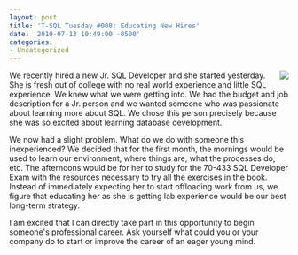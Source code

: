 ```yaml
---
layout: post
title: 'T-SQL Tuesday #008: Educating New Hires'
date: '2010-07-13 10:49:00 -0500'
categories:
- Uncategorized
---
```

<p><a href="http://www.sqlservercentral.com/blogs/robert_davis/archive/2010/07/04/T_2D00_SQL-Tuesday-008-Gettin-Schooled.aspx" style="clear: right; float: right; margin-bottom: 1em; margin-left: 1em;"><img border="0" src="http://1.bp.blogspot.com/_OEOq9aEto20/TDyU0PbKOLI/AAAAAAAAEvg/ioSFFUUPdic/s320/TSQL2sDay150x150.jpg" /></a>We recently hired a new Jr. SQL Developer and she started yesterday. She is fresh out of college with no real world experience and little SQL experience. We knew what we were getting into. We had the budget and job description for a Jr. person and we wanted someone who was passionate about learning more about SQL. We chose this person precisely because she was so excited about learning database development.</p>
<p>We now had a slight problem. What do we do with someone this inexperienced? We decided that for the first month, the mornings would be used to learn our environment, where things are, what the processes do, etc. The afternoons would be for her to study for the 70-433 SQL Developer Exam with the resources necessary to try all the exercises in the book. Instead of immediately expecting her to start offloading work from us, we figure that educating her as she is getting lab experience would be our best long-term strategy.</p>
<p>I am excited that I can directly take part in this opportunity to begin someone's professional career. Ask yourself what could you or your company do to start or improve the career of an eager young mind.</p>
<div class="separator" style="clear: both; text-align: center;"></div>
